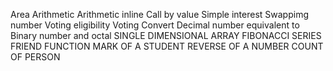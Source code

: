 Area
Arithmetic
Arithmetic inline
Call by value
Simple interest
Swappimg number
Voting eligibility
Voting
Convert Decimal number equivalent to Binary number and octal 
SINGLE DIMENSIONAL ARRAY
FIBONACCI SERIES
FRIEND FUNCTION
MARK OF A STUDENT
REVERSE OF A NUMBER
COUNT OF PERSON

